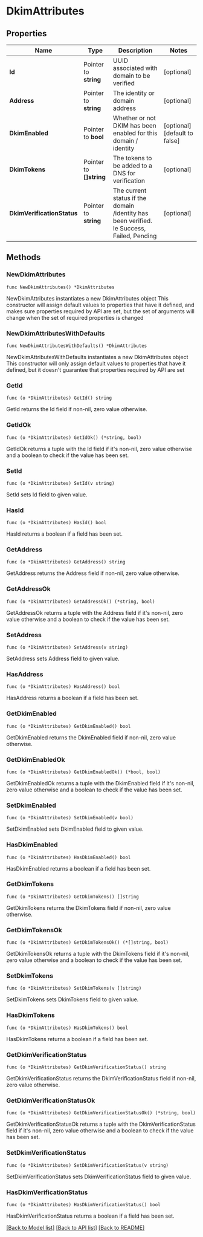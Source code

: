 # DkimAttributes

## Properties

Name | Type | Description | Notes
------------ | ------------- | ------------- | -------------
**Id** | Pointer to **string** | UUID associated with domain to be verified | [optional] 
**Address** | Pointer to **string** | The identity or domain address | [optional] 
**DkimEnabled** | Pointer to **bool** | Whether or not DKIM has been enabled for this domain / identity | [optional] [default to false]
**DkimTokens** | Pointer to **[]string** | The tokens to be added to a DNS for verification | [optional] 
**DkimVerificationStatus** | Pointer to **string** | The current status if the domain /identity has been verified. Ie Success, Failed, Pending | [optional] 

## Methods

### NewDkimAttributes

`func NewDkimAttributes() *DkimAttributes`

NewDkimAttributes instantiates a new DkimAttributes object
This constructor will assign default values to properties that have it defined,
and makes sure properties required by API are set, but the set of arguments
will change when the set of required properties is changed

### NewDkimAttributesWithDefaults

`func NewDkimAttributesWithDefaults() *DkimAttributes`

NewDkimAttributesWithDefaults instantiates a new DkimAttributes object
This constructor will only assign default values to properties that have it defined,
but it doesn't guarantee that properties required by API are set

### GetId

`func (o *DkimAttributes) GetId() string`

GetId returns the Id field if non-nil, zero value otherwise.

### GetIdOk

`func (o *DkimAttributes) GetIdOk() (*string, bool)`

GetIdOk returns a tuple with the Id field if it's non-nil, zero value otherwise
and a boolean to check if the value has been set.

### SetId

`func (o *DkimAttributes) SetId(v string)`

SetId sets Id field to given value.

### HasId

`func (o *DkimAttributes) HasId() bool`

HasId returns a boolean if a field has been set.

### GetAddress

`func (o *DkimAttributes) GetAddress() string`

GetAddress returns the Address field if non-nil, zero value otherwise.

### GetAddressOk

`func (o *DkimAttributes) GetAddressOk() (*string, bool)`

GetAddressOk returns a tuple with the Address field if it's non-nil, zero value otherwise
and a boolean to check if the value has been set.

### SetAddress

`func (o *DkimAttributes) SetAddress(v string)`

SetAddress sets Address field to given value.

### HasAddress

`func (o *DkimAttributes) HasAddress() bool`

HasAddress returns a boolean if a field has been set.

### GetDkimEnabled

`func (o *DkimAttributes) GetDkimEnabled() bool`

GetDkimEnabled returns the DkimEnabled field if non-nil, zero value otherwise.

### GetDkimEnabledOk

`func (o *DkimAttributes) GetDkimEnabledOk() (*bool, bool)`

GetDkimEnabledOk returns a tuple with the DkimEnabled field if it's non-nil, zero value otherwise
and a boolean to check if the value has been set.

### SetDkimEnabled

`func (o *DkimAttributes) SetDkimEnabled(v bool)`

SetDkimEnabled sets DkimEnabled field to given value.

### HasDkimEnabled

`func (o *DkimAttributes) HasDkimEnabled() bool`

HasDkimEnabled returns a boolean if a field has been set.

### GetDkimTokens

`func (o *DkimAttributes) GetDkimTokens() []string`

GetDkimTokens returns the DkimTokens field if non-nil, zero value otherwise.

### GetDkimTokensOk

`func (o *DkimAttributes) GetDkimTokensOk() (*[]string, bool)`

GetDkimTokensOk returns a tuple with the DkimTokens field if it's non-nil, zero value otherwise
and a boolean to check if the value has been set.

### SetDkimTokens

`func (o *DkimAttributes) SetDkimTokens(v []string)`

SetDkimTokens sets DkimTokens field to given value.

### HasDkimTokens

`func (o *DkimAttributes) HasDkimTokens() bool`

HasDkimTokens returns a boolean if a field has been set.

### GetDkimVerificationStatus

`func (o *DkimAttributes) GetDkimVerificationStatus() string`

GetDkimVerificationStatus returns the DkimVerificationStatus field if non-nil, zero value otherwise.

### GetDkimVerificationStatusOk

`func (o *DkimAttributes) GetDkimVerificationStatusOk() (*string, bool)`

GetDkimVerificationStatusOk returns a tuple with the DkimVerificationStatus field if it's non-nil, zero value otherwise
and a boolean to check if the value has been set.

### SetDkimVerificationStatus

`func (o *DkimAttributes) SetDkimVerificationStatus(v string)`

SetDkimVerificationStatus sets DkimVerificationStatus field to given value.

### HasDkimVerificationStatus

`func (o *DkimAttributes) HasDkimVerificationStatus() bool`

HasDkimVerificationStatus returns a boolean if a field has been set.


[[Back to Model list]](../README.md#documentation-for-models) [[Back to API list]](../README.md#documentation-for-api-endpoints) [[Back to README]](../README.md)


